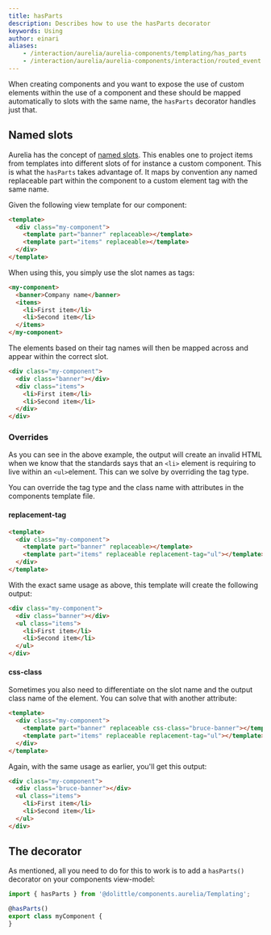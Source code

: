 ```yaml
---
title: hasParts
description: Describes how to use the hasParts decorator
keywords: Using
author: einari
aliases:
    - /interaction/aurelia/aurelia-components/templating/has_parts
    - /interaction/aurelia/aurelia-components/interaction/routed_event
---
```

When creating components and you want to expose the use of custom elements within
the use of a component and these should be mapped automatically to slots with the
same name, the `hasParts` decorator handles just that.

## Named slots

Aurelia has the concept of [named slots](https://aurelia.io/docs/templating/content-projection#named-slots).
This enables one to project items from templates into different slots of for instance
a custom component. This is what the `hasParts` takes advantage of. It maps by convention
any named replaceable part within the component to a custom element tag with the same name.

Given the following view template for our component:

```html
<template>
  <div class="my-component">
    <template part="banner" replaceable></template>
    <template part="items" replaceable></template>
  </div>
</template>
```

When using this, you simply use the slot names as tags:

```html
<my-component>
  <banner>Company name</banner>
  <items>
    <li>First item</li>
    <li>Second item</li>
  </items>
</my-component>
```

The elements based on their tag names will then be mapped across and appear within the correct slot.

```html
<div class="my-component">
  <div class="banner"></div>
  <div class="items">
    <li>First item</li>
    <li>Second item</li>
  </div>
</div>
```

### Overrides

As you can see in the above example, the output will create an invalid HTML when we know that the standards says that an `<li>` element is requiring to live within an `<ul>`element. This can we solve by overriding the tag type.

You can override the tag type and the class name with attributes in the components template file.

#### replacement-tag

```html  
<template>
  <div class="my-component">
    <template part="banner" replaceable></template>
    <template part="items" replaceable replacement-tag="ul"></template>
  </div>
</template>
```

With the exact same usage as above, this template will create the following output:

```html
<div class="my-component">
  <div class="banner"></div>
  <ul class="items">
    <li>First item</li>
    <li>Second item</li>
  </ul>
</div>
```

#### css-class

Sometimes you also need to differentiate on the slot name and the output class name of the element. You can solve that with another attribute:

```html  
<template>
  <div class="my-component">
    <template part="banner" replaceable css-class="bruce-banner"></template>
    <template part="items" replaceable replacement-tag="ul"></template>
  </div>
</template>
```

Again, with the same usage as earlier, you'll get this output:


```html
<div class="my-component">
  <div class="bruce-banner"></div>
  <ul class="items">
    <li>First item</li>
    <li>Second item</li>
  </ul>
</div>
```

## The decorator

As mentioned, all you need to do for this to work is to add a `hasParts()` decorator on your components
view-model:

```javascript
import { hasParts } from '@dolittle/components.aurelia/Templating';

@hasParts()
export class myComponent {
}
```
